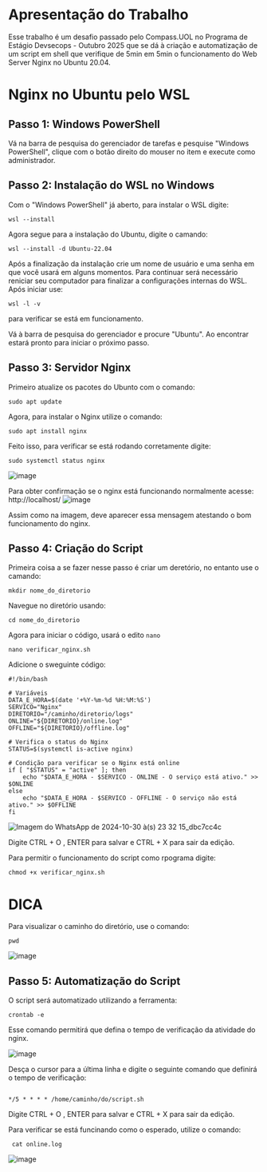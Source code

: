# Apresentação do Trabalho 
Esse trabalho é um desafio passado pelo Compass.UOL no Programa de Estágio Devsecops - Outubro 2025 que se dá à criação e automatização de um script em shell que verifique de 5min em 5min o funcionamento do Web Server Nginx no Ubuntu 20.04.



# Nginx no Ubuntu pelo WSL 

## Passo 1: Windows PowerShell 
Vá na barra de pesquisa do gerenciador de tarefas e pesquise "Windows PowerShell", clique com o botão direito do mouser no item e execute como administrador.



## Passo 2: Instalação do WSL no Windows 
Com o "Windows PowerShell" já aberto, para instalar o WSL digite:

`wsl --install`

Agora segue para a instalação do Ubuntu, digite o camando:

`wsl --install -d Ubuntu-22.04`

Após a finalização da instalação crie um nome de usuário e uma senha em que você usará em alguns momentos.
Para continuar será necessário reniciar seu computador para finalizar a configurações internas do WSL. 
Após iniciar use:

`wsl -l -v`

para verificar se está em funcionamento.

Vá à barra de pesquisa do gerenciador e procure "Ubuntu". Ao encontrar estará pronto para iniciar o próximo passo.



## Passo 3: Servidor Nginx
Primeiro atualize os pacotes do Ubunto com o comando:

`sudo apt update`

Agora, para instalar o Nginx utilize o comando:

`sudo apt install nginx`

Feito isso, para verificar se está rodando corretamente digite:

`sudo systemctl status nginx`

![image](https://github.com/user-attachments/assets/8dda4ff8-0f60-42e1-a6f2-a9913acba7b9)


Para obter confirmação se o nginx está funcionando normalmente acesse: http://localhost/
![image](https://github.com/user-attachments/assets/23b0a1f5-f37f-4a37-90d1-c2ef08697b23)

Assim como na imagem, deve aparecer essa mensagem atestando o bom funcionamento do nginx.



## Passo 4: Criação do Script
Primeira coisa a se fazer nesse passo é criar um deretório, no entanto use o camando:

`mkdir nome_do_diretorio`

Navegue no diretório usando:

`cd nome_do_diretorio`

Agora para iniciar o código, usará o edito `nano`

`nano verificar_nginx.sh`

Adicione o sweguinte código:

```
#!/bin/bash

# Variáveis
DATA_E_HORA=$(date '+%Y-%m-%d %H:%M:%S')
SERVICO="Nginx"
DIRETORIO="/caminho/diretorio/logs"
ONLINE="${DIRETORIO}/online.log"
OFFLINE="${DIRETORIO}/offline.log"

# Verifica o status do Nginx
STATUS=$(systemctl is-active nginx)

# Condição para verificar se o Nginx está online
if [ "$STATUS" = "active" ]; then
    echo "$DATA_E_HORA - $SERVICO - ONLINE - O serviço está ativo." >> $ONLINE
else
    echo "$DATA_E_HORA - $SERVICO - OFFLINE - O serviço não está ativo." >> $OFFLINE
fi

````

![Imagem do WhatsApp de 2024-10-30 à(s) 23 32 15_dbc7cc4c](https://github.com/user-attachments/assets/3dfa1489-84bb-4743-8755-a2d090c475cb)



Digite CTRL + O , ENTER para salvar e CTRL + X para sair da edição.

Para permitir o funcionamento do script como rpograma digite:

`chmod +x verificar_nginx.sh`


# DICA

Para visualizar o caminho do diretório, use o comando:


`pwd`

![image](https://github.com/user-attachments/assets/d6842ad0-d40a-4418-9a41-43ebb7e0c791)


## Passo 5: Automatização do Script
O script será automatizado utilizando a ferramenta:

`crontab -e`

Esse comando permitirá que defina o tempo de verificação da atividade do nginx.


![image](https://github.com/user-attachments/assets/4a709d18-b9bf-419f-8ade-8cb8ecdb25d1)


Desça o cursor para a última linha e digite o seguinte comando que definirá o tempo de verificação:

```

*/5 * * * * /home/caminho/do/script.sh

````

Digite CTRL + O , ENTER para salvar e CTRL + X para sair da edição.

Para verificar se está funcinando como o esperado, utilize o comando:

` cat online.log`

![image](https://github.com/user-attachments/assets/1748ae49-f7bf-4138-ba04-900c7653ea54)


